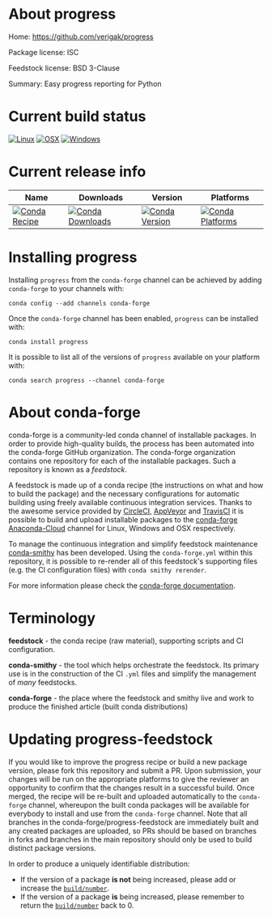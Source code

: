 About progress
==============

Home: https://github.com/verigak/progress

Package license: ISC

Feedstock license: BSD 3-Clause

Summary: Easy progress reporting for Python



Current build status
====================

[![Linux](https://img.shields.io/circleci/project/github/conda-forge/progress-feedstock/master.svg?label=Linux)](https://circleci.com/gh/conda-forge/progress-feedstock)
[![OSX](https://img.shields.io/travis/conda-forge/progress-feedstock/master.svg?label=macOS)](https://travis-ci.org/conda-forge/progress-feedstock)
[![Windows](https://img.shields.io/appveyor/ci/conda-forge/progress-feedstock/master.svg?label=Windows)](https://ci.appveyor.com/project/conda-forge/progress-feedstock/branch/master)

Current release info
====================

| Name | Downloads | Version | Platforms |
| --- | --- | --- | --- |
| [![Conda Recipe](https://img.shields.io/badge/recipe-progress-green.svg)](https://anaconda.org/conda-forge/progress) | [![Conda Downloads](https://img.shields.io/conda/dn/conda-forge/progress.svg)](https://anaconda.org/conda-forge/progress) | [![Conda Version](https://img.shields.io/conda/vn/conda-forge/progress.svg)](https://anaconda.org/conda-forge/progress) | [![Conda Platforms](https://img.shields.io/conda/pn/conda-forge/progress.svg)](https://anaconda.org/conda-forge/progress) |

Installing progress
===================

Installing `progress` from the `conda-forge` channel can be achieved by adding `conda-forge` to your channels with:

```
conda config --add channels conda-forge
```

Once the `conda-forge` channel has been enabled, `progress` can be installed with:

```
conda install progress
```

It is possible to list all of the versions of `progress` available on your platform with:

```
conda search progress --channel conda-forge
```


About conda-forge
=================

conda-forge is a community-led conda channel of installable packages.
In order to provide high-quality builds, the process has been automated into the
conda-forge GitHub organization. The conda-forge organization contains one repository
for each of the installable packages. Such a repository is known as a *feedstock*.

A feedstock is made up of a conda recipe (the instructions on what and how to build
the package) and the necessary configurations for automatic building using freely
available continuous integration services. Thanks to the awesome service provided by
[CircleCI](https://circleci.com/), [AppVeyor](http://www.appveyor.com/)
and [TravisCI](https://travis-ci.org/) it is possible to build and upload installable
packages to the [conda-forge](https://anaconda.org/conda-forge)
[Anaconda-Cloud](http://docs.anaconda.org/) channel for Linux, Windows and OSX respectively.

To manage the continuous integration and simplify feedstock maintenance
[conda-smithy](http://github.com/conda-forge/conda-smithy) has been developed.
Using the ``conda-forge.yml`` within this repository, it is possible to re-render all of
this feedstock's supporting files (e.g. the CI configuration files) with ``conda smithy rerender``.

For more information please check the [conda-forge documentation](https://conda-forge.org/docs/).

Terminology
===========

**feedstock** - the conda recipe (raw material), supporting scripts and CI configuration.

**conda-smithy** - the tool which helps orchestrate the feedstock.
                   Its primary use is in the construction of the CI ``.yml`` files
                   and simplify the management of *many* feedstocks.

**conda-forge** - the place where the feedstock and smithy live and work to
                  produce the finished article (built conda distributions)


Updating progress-feedstock
===========================

If you would like to improve the progress recipe or build a new
package version, please fork this repository and submit a PR. Upon submission,
your changes will be run on the appropriate platforms to give the reviewer an
opportunity to confirm that the changes result in a successful build. Once
merged, the recipe will be re-built and uploaded automatically to the
`conda-forge` channel, whereupon the built conda packages will be available for
everybody to install and use from the `conda-forge` channel.
Note that all branches in the conda-forge/progress-feedstock are
immediately built and any created packages are uploaded, so PRs should be based
on branches in forks and branches in the main repository should only be used to
build distinct package versions.

In order to produce a uniquely identifiable distribution:
 * If the version of a package **is not** being increased, please add or increase
   the [``build/number``](http://conda.pydata.org/docs/building/meta-yaml.html#build-number-and-string).
 * If the version of a package **is** being increased, please remember to return
   the [``build/number``](http://conda.pydata.org/docs/building/meta-yaml.html#build-number-and-string)
   back to 0.